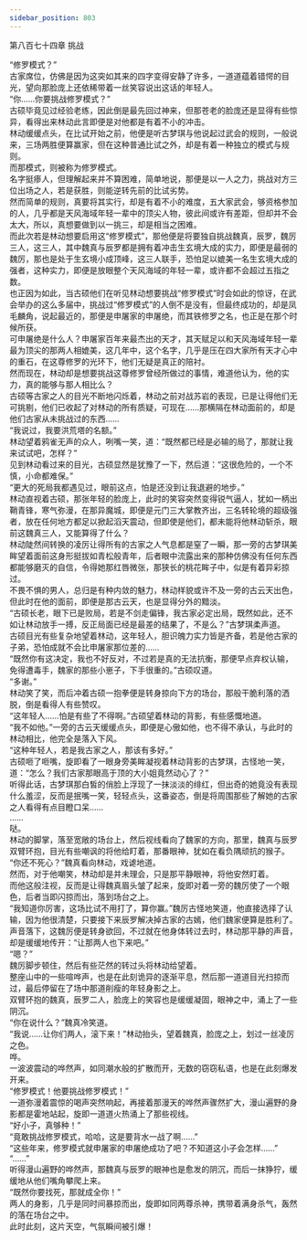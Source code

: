 ```yaml
---
sidebar_position: 803
---
```

 第八百七十四章 挑战


“修罗模式？”  
古家席位，仿佛是因为这突如其来的四字变得安静了许多，一道道蕴着错愕的目光，望向那脸庞上还依稀带着一丝笑容说出这话的年轻人。  
“你……你要挑战修罗模式？”  
古硕毕竟见过经验老练，因此倒是最先回过神来，但那苍老的脸庞还是显得有些惊异，看得出来林动此言即便是对他都是有着不小的冲击。  
林动缓缓点头，在比试开始之前，他便是听古梦琪与他说起过武会的规则，一般说来，三场两胜便算赢家，但在这种普通比试之外，却是有着一种独立的模式与规则。  
而那模式，则被称为修罗模式。  
名字挺瘆人，但理解起来并不算困难，简单地说，那便是以一人之力，挑战对方三位出场之人，若是获胜，则能逆转先前的比试劣势。  
然而简单的规则，真要将其实行，却是有着不小的难度，五大家武会，够资格参加的人，几乎都是天风海域年轻一辈中的顶尖人物，彼此间或许有差距，但却并不会太大，所以，真想要做到以一挑三，却是相当之困难。  
而此次若是林动想要启用这“修罗模式”，那他便是将要独自挑战魏真，辰罗，魏厉三人，这三人，其中魏真与辰罗都是拥有着冲击生玄境大成的实力，即便是最弱的魏厉，那也是处于生玄境小成顶峰，这三人联手，恐怕足以媲美一名生玄境大成的强者，这种实力，即便是放眼整个天风海域的年轻一辈，或许都不会超过五指之数。  
也正因为如此，当古硕他们在听见林动想要挑战“修罗模式”时会如此的惊讶，在武会举办的这么多届中，挑战过“修罗模式”的人倒不是没有，但最终成功的，却是凤毛麟角，说起最近的，那便是申屠家的申屠绝，而其铁修罗之名，也正是在那个时候所获。  
可申屠绝是什么人？申屠家百年来最杰出的天才，其天赋足以和天风海域年轻一辈最为顶尖的那两人相媲美，这几年中，这个名字，几乎是压在四大家所有天才心中的重石，在这尊修罗的光环下，他们无疑是真正的陪衬。  
然而现在，林动却是想要挑战这尊修罗曾经所做过的事情，难道他认为，他的实力，真的能够与那人相比么？  
古硕等古家之人的目光不断地闪烁着，林动之前对战苏岩的表现，已是让得他们无可挑剔，他们已收起了对林动的所有质疑，可现在……那横隔在林动面前的，却是他们古家从未挑战过的东西……  
“我说过，我要洪荒塔的名额。”  
林动望着鸦雀无声的众人，咧嘴一笑，道：“既然都已经是必输的局了，那就让我来试试吧，怎样？”  
见到林动看过来的目光，古硕显然是犹豫了一下，然后道：“这很危险的，一个不慎，小命都难保。”  
“更大的死局我都遇见过，眼前这点，怕是还没到让我退避的地步。”  
林动直视着古硕，那张年轻的脸庞上，此时的笑容突然变得锐气逼人，犹如一柄出鞘青锋，寒气弥漫，在那异魔城，即便是元门三大掌教齐出，三名转轮境的超级强者，放在任何地方都足以掀起滔天震动，但即使是他们，都未能将他林动斩杀，眼前这魏真三人，又能算得了什么？  
林动陡然间转换的凌厉让得所有的古家之人气息都是窒了一瞬，那一旁的古梦琪美眸望着面前这身形挺拔如青松般青年，后者眼中流露出来的那种仿佛没有任何东西都能够磨灭的自信，令得她那红唇微张，那狭长的桃花眸子中，似是有着异彩掠过。  
不畏不惧的男人，总归是有种内敛的魅力，林动样貌或许不及一旁的古云天出色，但此时在他的面前，即便是那古云天，也是显得分外的黯淡。  
“古硕长老，眼下已是败局，若是不剑走偏锋，我古家必定出局，既然如此，还不如让林动放手一搏，反正局面已经是最差的结果了，不是么？”古梦琪柔声道。  
古硕目光有些复杂地望着林动，这年轻人，胆识魄力实力皆是齐备，若是他古家的子弟，恐怕成就不会比申屠家那位差的……  
“既然你有这决定，我也不好反对，不过若是真的无法抗衡，那便早点弃权认输，免得遭毒手，魏家的那些小崽子，下手很重的。”古硕叹道。  
“多谢。”  
林动笑了笑，而后冲着古硕一抱拳便是转身掠向下方的场台，那般干脆利落的洒脱，倒是看得人有些赞叹。  
“这年轻人……怕是有些了不得啊。”古硕望着林动的背影，有些感慨地道。  
“我不如他。”一旁的古云天缓缓点头，即便是心傲如他，也不得不承认，与此时的林动相比，他完全是落入下风。  
“这种年轻人，若是我古家之人，那该有多好。”  
古硕咂了咂嘴，旋即看了一眼身旁美眸凝视着林动背影的古梦琪，古怪地一笑，道：“怎么？我们古家那眼高于顶的大小姐竟然动心了？”  
听得此话，古梦琪那白皙的俏脸上浮现了一抹淡淡的绯红，但出奇的她竟没有表现什么羞涩，反而是抿嘴一笑，轻轻点头，这番姿态，倒是将周围那些了解她的古家之人看得有点目瞪口呆……  
……  
哒。  
林动的脚掌，落至宽敞的场台上，然后视线看向了魏家的方向，那里，魏真与辰罗双臂环抱，目光有些嘲讽的将他给盯着，那番眼神，犹如在看负隅顽抗的猴子。  
“你还不死心？”魏真看向林动，戏谑地道。  
然而，对于他嘲笑，林动却是并未理会，只是那平静眼神，将他安然盯着。  
而他这般注视，反而是让得魏真眉头皱了起来，旋即对着一旁的魏厉使了一个眼色，后者当即闪掠而出，落到场台之上。  
“我知道你厉害，这场比试不用打了，算你赢。”魏厉古怪地笑道，他直接选择了认输，因为他很清楚，只要接下来辰罗解决掉古家的古嫣，他们魏家便算是胜利了。  
声音落下，这魏厉便是转身欲回，不过就在他身体转过去时，林动那平静的声音，却是缓缓地传开：“让那两人也下来吧。”  
“嗯？”  
魏厉脚步顿住，然后有些茫然的转过头将林动给望着。  
整座山中的一些喧哗声，也是在此刻诡异的逐渐平息，然后那一道道目光扫掠而过，最后停留在了场中那道削瘦的年轻身影之上。  
双臂环抱的魏真，辰罗二人，脸庞上的笑容也是缓缓凝固，眼神之中，涌上了一些阴沉。  
“你在说什么？”魏真冷笑道。  
“我说……让你们两人，滚下来！”林动抬头，望着魏真，脸庞之上，划过一丝凌厉之色。  
哗。  
一波波震动的哗然声，如同潮水般的扩散而开，无数的窃窃私语，也是在此刻爆发开来。  
“修罗模式！他要挑战修罗模式！”  
一道弥漫着震惊的喝声突然响起，再接着那漫天的哗然声骤然扩大，漫山遍野的身影都是霍地站起，旋即一道道火热涌上了那些视线。  
“好小子，真够种！”  
“竟敢挑战修罗模式，哈哈，这是要背水一战了啊……”  
“这些年来，修罗模式就申屠家的申屠绝成功了吧？不知道这小子会怎样……”  
“……”  
听得漫山遍野的哗然声，那魏真与辰罗的眼神也是愈发的阴沉，而后一抹狰狞，缓缓地从他们嘴角攀爬上来。  
“既然你要找死，那就成全你！”  
两人的身影，几乎是同时间暴掠而出，旋即如同两尊杀神，携带着满身杀气，轰然的落在场台之中。  
此时此刻，这片天空，气氛瞬间被引爆！  
  
  
